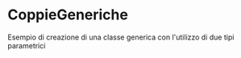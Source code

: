 # CoppieGeneriche
Esempio di creazione di una classe generica con l'utilizzo di due tipi parametrici
